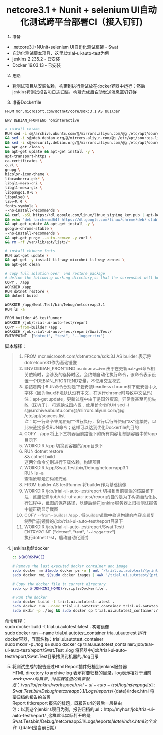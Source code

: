 # <center>netcore3.1 + Nunit + selenium UI自动化测试跨平台部署CI（接入钉钉)</center>

1. 准备
* .netcore3.1+NUnit+selenium UI自动化测试框架 - Swat
* 自动化测试脚本项目，这里以trial-ui-auto-test为例
* jenkins 2.235.2 - 已安装
* Docker 19.03.13 - 已安装

2. 思路
* 将测试项目从安装依赖，构建到执行测试放在docker容器中运行；然后jenkins将测试报告和日志归档，构建完成后自动发送消息至钉钉群

3. 准备Dockerfile

```bash
FROM mcr.microsoft.com/dotnet/core/sdk:3.1 AS builder

ENV DEBIAN_FRONTEND noninteractive

# Install Chrome
RUN sed -i s@/archive.ubuntu.com/@/mirrors.aliyun.com/@g /etc/apt/sources.list \
&& sed -i s@/deb.debian.org/@/mirrors.aliyun.com/@g /etc/apt/sources.list \
&& sed -i s@/security.debian.org/@/mirrors.aliyun.com/@g /etc/apt/sources.list \
&& apt-get clean \
&& apt-get update && apt-get install -y \
apt-transport-https \
ca-certificates \
curl \
gnupg \
hicolor-icon-theme \
libcanberra-gtk* \
libgl1-mesa-dri \
libgl1-mesa-glx \
libpango1.0-0 \
libpulse0 \
libv4l-0 \
fonts-symbola \
--no-install-recommends \
&& curl -sSL https://dl.google.com/linux/linux_signing_key.pub | apt-key add - \
&& echo "deb [arch=amd64] https://dl.google.com/linux/chrome/deb/ stable main" > /etc/apt/sources.list.d/google.list \
&& apt-get update && apt-get install -y \
google-chrome-stable \
--no-install-recommends \
&& apt-get purge --auto-remove -y curl \
&& rm -rf /var/lib/apt/lists/*

# install chinese fonts
RUN apt-get update \
&& apt-get -y install ttf-wqy-microhei ttf-wqy-zenhei \
&& apt-get clean

# copy full solution over  and restore package
# define the following working directory,so that the screenshot will be displayed properly in the jenkins report.
COPY . /app
WORKDIR /app
RUN dotnet restore \
&& dotnet build

WORKDIR /app/Swat.Test/bin/Debug/netcoreapp3.1
RUN ls -a

FROM builder AS testRunner
WORKDIR /job/trial-ui-auto-test/report
COPY --from=builder /app .
WORKDIR /job/trial-ui-auto-test/report/Swat.Test/
ENTRYPOINT  ["dotnet", "test", "--logger:trx"]
```

脚本解释：  
> 1. FROM mcr.microsoft.com/dotnet/core/sdk:3.1 AS builder 表示将dotnetcore3.1作为基础镜像
> 2. ENV DEBIAN_FRONTEND noninteractive 由于在更新apt-get命令相关依赖时，会涉及的选择时区，会终端自动化执行命令，该命令表示设置一个DEBIAN_FRONTEND变量，不使用交互模式
> 3. 紧接着两个RUN命令分别是下载安装headless chrome和下载安装中文字体（因为linux环境默认没有中文，在运行chrome时导致中文乱码）   
注：apt-get update，更新过程中由于是国外资源，异常慢甚至可能失败（踩坑了），将源换成国内源：使用该命令RUN sed -i s@/archive.ubuntu.com/@/mirrors.aliyun.com/@g /etc/apt/sources.list      
注：每一行命令末尾使用"\"进行换行，换行后行首使用"&&"连接符，以此来链接多条RUN命令；这样可以达到优化Dockerfile的目的  
> 4. COPY . /app 将上下文机器当前路径下的所有内容复制到容器中的/app目录下
> 5. WORKDIR /app 切换到容器的/app目录下
> 6. RUN dotnet restore \
    && dotnet build  
   这两个命令分别进行下载依赖，构建项目
> 7. WORKDIR /app/Swat.Test/bin/Debug/netcoreapp3.1  
   RUN ls -a   
   查看依赖是否构建完成
> 8. FROM builder AS testRunner 将builder作为基础镜像
> 9. WORKDIR /job/trial-ui-auto-test/report 切换到当前镜像的该路径下
   注：这里使用/job/trial-ui-auto-test/report的目的是为了构造自动化执行过程中，截图的保存路径，以便后续在jenkins服务器上归档测试报告中能正确显示截图
> 10. COPY --from=builder /app .  将builder镜像中编译构建的内容全部复制到当前镜像的/job/trial-ui-auto-test/report目录下
> 11. WORKDIR /job/trial-ui-auto-test/report/Swat.Test/   
    ENTRYPOINT  ["dotnet", "test", "--logger:trx"]   
    执行dotnet test，启动自动化测试   

4. jenkins构建docker

   ```bash
   cd ${WORKSPACE}

   # Remove the last executed docker container and image
   sudo docker rm $(sudo docker ps -a | awk '/trial.ui.autotest/{print $1}')
   sudo docker rmi $(sudo docker images | awk '/trial.ui.autotest/{print $3}')

   # Copy the docker file to current directory
   sudo cp ${JENKINS_HOME}/scripts/Dockerfile .

   # Run the docker
   sudo docker build -t trial.ui.autotest:latest .
   sudo docker run --name trial.ui.autotest_container trial.ui.autotest
   sudo mkdir -p ./log && sudo docker cp trial.ui.autotest_container:/job/trial-ui-auto-test/report/Swat.Test ./log
   ```
   
命令解释：   
sudo docker build -t trial.ui.autotest:latest . 构建镜像   
sudo docker run --name trial.ui.autotest_container trial.ui.autotest 运行docker容器，容器名称：trial.ui.autotest_container   
sudo mkdir -p ./log && sudo docker cp trial.ui.autotest_container:/job/trial-ui-auto-test/report/Swat.Test ./log  将容器中/job/trial-ui-auto-test/report/Swat.Test目录拷贝到机器的./log目录

5. 将测试生成的报告通过Html Report插件归档到jenkins服务器  
HTML directory to archive:log  表示将要归档的目录，log表示相对于当前${workspace}的目录，对应我这里的目录就是：/var/lib/jenkins/workspace/trial-ui-auto-test/log    
Index page[s]:Swat.Test/bin/Debug/netcoreapp3.1/Logs/reports/$  {date}/index.html 将要归档的报告的首页	    
Report title:report 报告的标题，既报告url的最后一层路由  
注：以我这个jenkins项目为例，报告归档的url：http://myhost/job/trial-ui-auto-test/report/ ,这样默认实际打开的是Swat.Test/bin/Debug/netcoreapp3.1/Logs/reports/${date}/index.html这个文件（${date}是当前日期）
